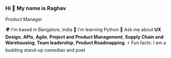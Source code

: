 ### Hi 👋 My name is Raghav

Product Manager

🌍  I'm based in Bangalore, India
🧠  I'm learning Python
💬 Ask me about **UX Design**, **APIs**, **Agile**, **Project and Product Management**, **Supply Chain and Warehousing**, **Team leadership**, **Product Roadmapping**.
⚡ Fun facts: I am a budding stand-up comedian and poet


